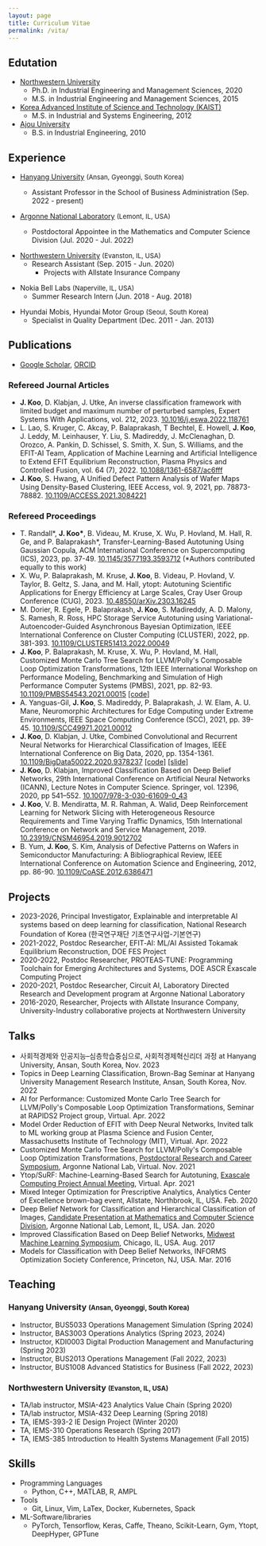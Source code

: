 ```yaml
---
layout: page
title: Curriculum Vitae
permalink: /vita/
---
```


## Edutation
- [Northwestern University](https://www.mccormick.northwestern.edu/industrial/) 
  - Ph.D. in Industrial Engineering and Management Sciences, 2020
  - M.S. in Industrial Engineering and Management Sciences, 2015
- [Korea Advanced Institute of Science and Technology (KAIST)](https://ie.kaist.ac.kr/) 
  - M.S. in Industrial and Systems Engineering, 2012
- [Ajou University](https://www.ajou.ac.kr/en/index.do) 
  - B.S. in Industrial Engineering, 2010
  
<!-- - Ph.D. in Industrial Engineering and Management Sciences, [Northwestern University](https://www.mccormick.northwestern.edu/industrial/), 2020, USA 
- M.S. in Industrial Engineering and Management Sciences, [Northwestern University](https://www.mccormick.northwestern.edu/industrial/), 2015, USA
- M.S. in Industrial and Systems Engineering, [Korea Advanced Institute of Science and Technology (KAIST)](https://ie.kaist.ac.kr/), 2012, South Korea
- B.S. in Industrial Engineering, [Ajou University](https://ie.ajou.ac.kr/ie/index.do), 2010, South Korea -->

## Experience
- [Hanyang University](https://www.hanyang.ac.kr/web/eng) <font size="2">(Ansan, Gyeonggi, South Korea)</font>
  - Assistant Professor in the School of Business Administration (Sep. 2022 - present)

- [Argonne National Laboratory](https://www.anl.gov/) <font size="2">(Lemont, IL, USA)</font>
  - Postdoctoral Appointee in the Mathematics and Computer Science Division (Jul. 2020 - Jul. 2022)

<!-- - Collaborated with plasma physicists to design a combined MLP/CNN model to reconstruct plasma equilibrium images and physical quantities; implemented using Pytorch; achieved 1000x speedup over the traditional algorithms. (Project page: EFIT-AI)
    - Developed autotuning framework to explore a tree‑like search space based on Monte Carlo tree search; obtained 3.7x speedup over the default heuristic optimizations on Exascale proxy apps; collaborated with experts on compiler optimization for HPC. [[code]](https://github.com/ytopt-team/ytopt/blob/mcts/ytopt/cmcts/README.md) [[tutorial]](https://github.com/ytopt-team/ytopt/blob/mcts/docs/tutorials/mcts-gemm/tutorial-mcts-gemm.md)
    - Designed autotuning framework for online settings based on transfer learning; provided a hands‑on tutorial. [[code]](https://github.com/ytopt-team/ytopt/tree/v0.0.3) [[tutorial]](https://github.com/ytopt-team/ytopt/blob/online/docs/tutorials/omp-xsbench-tl/tutorial-omp-xsbench-tl.md)
    - Maintained a ML based autotuning software package (Ytopt); provided tutorial examples of HPC proxy apps; available in Spack.
    - Helped X‑ray scientists by designing corrector algorithm in Tensorflow to clean noisy images from dark‑field X‑ray microscope based on a CNN for optical flow (PWC‑Net).
    - Helped materials scientists using a distributed hyperparameter search software (DeepHyper) to autotune configurations of neuromorphic computing architectures under extreme environments -->

- [Northwestern University](https://www.northwestern.edu/) <font size="2">(Evanston, IL, USA)</font>
  - Research Assistant (Sep. 2015 - Jun. 2020) 
    - Projects with Allstate Insurance Company

<!-- - Projects with Allstate Insurance Company
    - Developed inverse classification framework for churn analysis and for mortality prediction on sequential data; implemented using Tensorflow and PuLP; successfully perturbed samples as desired achieving 17% improvements over the baseline.
    - Developed a combined model of CNN and RNN for hierarchical classification of images; implemented using Tensorflow; achieved 2.5% improvements over the conventional CNNs. [[code]](https://github.com/jaehoonkoo/h_classification)
    - Designed semi‑supervised learning framework for large‑scale image classification based on stacked what‑where auto‑encoders (CNN).
    - Helped data scientists to classify initially unlabeled images through active learning with the Siamese network (CNN) using Keras‑Tensorflow. -->

- Nokia Bell Labs <font size="2">(Naperville, IL, USA)</font>
  - Summer Research Intern (Jun. 2018 - Aug. 2018)

<!--  - Developed dynamic resource allocation framework based on deep RL for network slicing of 5G networks; collaborated with mobile network experts; achieved 29\% in loss reduction over the baseline. -->

- Hyundai Mobis, Hyundai Motor Group <font size="2">(Seoul, South Korea)</font>
  - Specialist in Quality Department (Dec. 2011 - Jan. 2013)

<!-- - Managed supply chain of CKD products sent to Hyundai Mobis Slovakia and Czech branches.
    - Solved quality issues with engineers at car-assembly and part-manufacturing lines including domestic and overseas factories. -->

## Publications 
- [Google Scholar](https://scholar.google.com/citations?user=nabCGxoAAAAJ&hl=en), [ORCID](https://orcid.org/0000-0003-3742-1485)

### Refereed Journal Articles
- **J. Koo**, D. Klabjan, J. Utke, An inverse classification framework with limited budget and maximum number of perturbed samples, Expert Systems With Applications, vol. 212, 2023. [10.1016/j.eswa.2022.118761](https://doi.org/10.1016/j.eswa.2022.118761)
- L. Lao, S. Kruger, C. Akcay, P. Balaprakash, T Bechtel, E. Howell, **J. Koo**, J. Leddy, M. Leinhauser, Y. Liu, S. Madireddy, J. McClenaghan, D. Orozco, A. Pankin, D. Schissel, S. Smith, X. Sun, S. Williams, and the EFIT-AI Team, Application of Machine Learning and Artificial Intelligence to Extend EFIT Equilibrium Reconstruction, Plasma Physics and Controlled Fusion, vol. 64 (7), 2022. [10.1088/1361-6587/ac6fff](https://doi.org/10.1088/1361-6587/ac6fff)
- **J. Koo**, S. Hwang, A Unified Defect Pattern Analysis of Wafer Maps Using Density-Based Clustering, IEEE Access, vol. 9, 2021, pp. 78873-78882. [10.1109/ACCESS.2021.3084221](https://doi.org/10.1109/ACCESS.2021.3084221)

### Refereed Proceedings
- T. Randall\*, **J. Koo\***, B. Videau, M. Kruse, X. Wu, P. Hovland, M. Hall, R. Ge, and P. Balaprakash\*, Transfer-Learning-Based Autotuning Using Gaussian Copula, ACM International Conference on Supercomputing (ICS), 2023, pp. 37-49. [10.1145/3577193.3593712](https://doi.org/10.1145/3577193.3593712) (\*Authors contributed equally to this work)
- X. Wu, P. Balaprakash, M. Kruse, **J. Koo**, B. Videau, P. Hovland, V. Taylor, B. Geltz, S. Jana, and M. Hall, ytopt: Autotuning Scientific Applications for Energy Efficiency at Large Scales, Cray User Group Conference (CUG), 2023. [10.48550/arXiv.2303.16245](https://arxiv.org/abs/2303.16245)
- M. Dorier, R. Egele, P. Balaprakash, **J. Koo**, S. Madireddy, A. D. Malony, S. Ramesh, R. Ross, HPC Storage Service Autotuning using Variational-Autoencoder-Guided Asynchronous Bayesian Optimization, IEEE International Conference on Cluster Computing (CLUSTER), 2022, pp. 381-393. [10.1109/CLUSTER51413.2022.00049](https://doi.org/10.1109/CLUSTER51413.2022.00049)
- **J. Koo**, P. Balaprakash, M. Kruse, X. Wu, P. Hovland, M. Hall, Customized Monte Carlo Tree Search for LLVM/Polly's Composable Loop Optimization Transformations, 12th IEEE International Workshop on Performance Modeling, Benchmarking and Simulation of High Performance Computer Systems (PMBS), 2021, pp. 82-93. [10.1109/PMBS54543.2021.00015](https://doi.org/10.1109/PMBS54543.2021.00015) [[code]](https://github.com/ytopt-team/ytopt/tree/mcts/ytopt/cmcts)
- A. Yanguas-Gil, **J. Koo**, S. Madireddy, P. Balaprakash, J. W. Elam, A. U. Mane, Neuromorphic Architectures for Edge Computing under Extreme Environments, IEEE Space Computing Conference (SCC), 2021, pp. 39-45. [10.1109/SCC49971.2021.00012](https://doi.org/10.1109/SCC49971.2021.00012)
- **J. Koo**, D. Klabjan, J. Utke, Combined Convolutional and Recurrent Neural Networks for Hierarchical Classification of Images, IEEE International Conference on Big Data, 2020, pp. 1354-1361. [10.1109/BigData50022.2020.9378237](https://doi.org/10.1109/BigData50022.2020.9378237) [[code]](https://github.com/jaehoonkoo/h_classification) [[slide]](https://github.com/jaehoonkoo/h_classification/blob/master/doc/%5BBigdata_2020%5D%20h_classification.pdf)
- **J. Koo**, D. Klabjan, Improved Classification Based on Deep Belief Networks, 29th International Conference on Artificial Neural Networks (ICANN), Lecture Notes in Computer Science. Springer, vol. 12396, 2020, pp 541–552. [10.1007/978-3-030-61609-0_43](https://doi.org/10.1007/978-3-030-61609-0_43)
- **J. Koo**, V. B. Mendiratta, M. R. Rahman, A. Walid, Deep Reinforcement Learning for Network Slicing with Heterogeneous Resource Requirements and Time Varying Traffic Dynamics, 15th International Conference on Network and Service Management, 2019. [10.23919/CNSM46954.2019.9012702](https://doi.org/10.23919/CNSM46954.2019.9012702)
- B. Yum, **J. Koo**, S. Kim, Analysis of Defective Patterns on Wafers in Semiconductor Manufacturing: A Bibliographical Review, IEEE International Conference on Automation Science and Engineering, 2012, pp. 86-90. [10.1109/CoASE.2012.6386471](https://doi.org/10.1109/CoASE.2012.6386471)

## Projects
- 2023-2026, Principal Investigator, Explainable and interpretable AI systems based on deep learning for classification, National Research Foundation of Korea (한국연구재단 기초연구사업-기본연구) 
- 2021-2022, Postdoc Researcher, EFIT‐AI: ML/AI Assisted Tokamak Equilibrium Reconstruction, DOE FES Project
- 2020-2022, Postdoc Researcher, PROTEAS‐TUNE: Programming Toolchain for Emerging Architectures and Systems, DOE ASCR Exascale Computing Project 
- 2020-2021, Postdoc Researcher, Circuit AI, Laboratory Directed Research and Development program at Argonne National Laboratory
- 2016-2020, Researcher, Projects with Allstate Insurance Company, University-Industry collaborative projects at Northwestern University  

## Talks
- 사회적경제와 인공지능–심층학습중심으로, 사회적경제혁신리더 과정 at Hanyang University, Ansan, South Korea, Nov. 2023
- Topics in Deep Learning Classification, Brown-Bag Seminar at Hanyang University Management Research Institute, Ansan, South Korea, Nov. 2022
- AI for Performance: Customized Monte Carlo Tree Search for LLVM/Polly's Composable Loop Optimization Transformations, Seminar at RAPIDS2 Project group, Virtual. Apr. 2022
- Model Order Reduction of EFIT with Deep Neural Networks, Invited talk to ML working group at Plasma Science and Fusion Center, Massachusetts Institute of Technology (MIT), Virtual. Apr. 2022
- Customized Monte Carlo Tree Search for LLVM/Polly's Composable Loop Optimization Transformations, [Postdoctoral Research and Career Symposium](https://www.anl.gov/sites/www/files/2021-11/2021_Postdoctoral_Symposium_ANL.pdf), Argonne National Lab, Virtual. Nov. 2021
- Ytop/SuRF: Machine-Learning-Based Search for Autotuning, [Exascale Computing Project Annual Meeting](https://whova.com/embedded/session/ecpan_202104/1511153/?view=), Virtual. Apr. 2021
- Mixed Integer Optimization for Prescriptive Analytics, Analytics Center of Excellence brown-bag event, Allstate, Northbrook, IL, USA. Feb. 2020 
- Deep Belief Network for Classification and Hierarchical Classification of Images, [Candidate Presentation at Mathematics and Computer Science Division](https://www.alcf.anl.gov/events/deep-belief-network-classification-and-hierarchical-classification-images), Argonne National Lab, Lemont, IL, USA. Jan. 2020
- Improved Classification Based on Deep Belief Networks, [Midwest Machine Learning Symposium](https://midwest-ml.org/2017/booklet.pdf), Chicago, IL, USA. Aug. 2017
- Models for Classification with Deep Belief Networks, INFORMS Optimization Society Conference, Princeton, NJ, USA. Mar. 2016

## Teaching
### Hanyang University <font size="2">(Ansan, Gyeonggi, South Korea)</font>
- Instructor, BUS5033 Operations Management Simulation (Spring 2024)
- Instructor, BAS3003 Operations Analytics (Spring 2023, 2024)
- Instructor, KDI0003 Digital Production Management and Manufacturing (Spring 2023)
- Instructor, BUS2013 Operations Management (Fall 2022, 2023)
- Instructor, BUS1008 Advanced Statistics for Business (Fall 2022, 2023)

### Northwestern University <font size="2">(Evanston, IL, USA)</font>
- TA/lab instructor, MSIA-423 Analytics Value Chain (Spring 2020)
- TA/lab instructor, MSIA-432 Deep Learning (Spring 2018)
- TA, IEMS-393-2 IE Design Project (Winter 2020)
- TA, IEMS-310 Operations Research (Spring 2017)
- TA, IEMS-385 Introduction to Health Systems Management (Fall 2015)

## Skills
- Programming Languages
  - Python, C++, MATLAB, R, AMPL
- Tools
  - Git, Linux, Vim, LaTex, Docker, Kubernetes, Spack
- ML-Software/libraries
  - PyTorch, Tensorflow, Keras, Caffe, Theano, Scikit-Learn, Gym, Ytopt, DeepHyper, GPTune

<!-- ## Teaching experience
- Lecturer, Hanyang University-ERICA (Spring 2023)
  - BAS3003 Operations Analytics
- Lecturer, Hanyang University-ERICA (Spring 2023)
  - KDI0003 Digital Production Management and Manufacturing
- Lecturer, Hanyang University-ERICA (Fall 2022)
  - BUS2013 Operations Management
- Lecturer, Hanyang University-ERICA (Fall 2022)
  - BUS1008 Advanced Statistics for Business
- TA/lab instructor, Northwestern University (Spring 2020)  
  - MSIA-423 Analytics Value Chain
- TA/lab instructor, Northwestern University (Spring 2018)
  - MSIA-432 Deep Learning
- TA, Northwestern University (Winter 2020)  
  - IEMS-393-2 IE Design Project
- TA, Northwestern University (Spring 2017)
  - IEMS-310 Operations Research
- TA, Northwestern University (Fall 2015)
  - IEMS-385 Introduction to Health Systems Management -->

<!-- ## Profiles
- Argonne profile at [https://www.anl.gov/profile/jaehoon-koo](https://www.anl.gov/profile/jaehoon-koo). 
- Northwestern website at [https://sites.google.com/a/u.northwestern.edu/jaehoon_koo/home](https://sites.google.com/a/u.northwestern.edu/jaehoon_koo/home). -->

<!-- - This is the base Jekyll theme. You can find out more info about customizing your Jekyll theme, as well as basic Jekyll usage documentation at [jekyllrb.com](https://jekyllrb.com/)

You can find the source code for Minima at GitHub:
[jekyll][jekyll-organization] /
[minima](https://github.com/jekyll/minima)

[jekyll-organization]: https://github.com/jekyll -->
